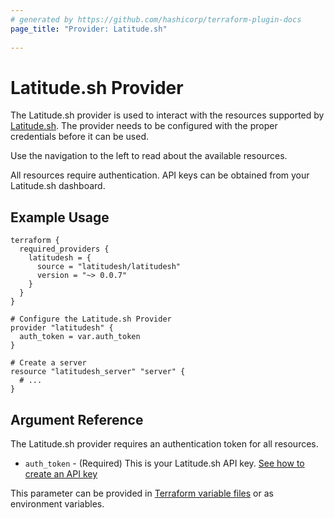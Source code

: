 ```yaml
---
# generated by https://github.com/hashicorp/terraform-plugin-docs
page_title: "Provider: Latitude.sh"
  
---
```


# Latitude.sh Provider

The Latitude.sh provider is used to interact with the resources supported by [Latitude.sh](https://www.latitude.sh). The provider needs to be configured with the proper credentials before it can be used.

Use the navigation to the left to read about the available resources.

All resources require authentication. API keys can be obtained from your Latitude.sh dashboard.

## Example Usage

```hcl
terraform {
  required_providers {
    latitudesh = {
      source = "latitudesh/latitudesh"
      version = "~> 0.0.7"
    }
  }
}

# Configure the Latitude.sh Provider
provider "latitudesh" {
  auth_token = var.auth_token
}

# Create a server
resource "latitudesh_server" "server" {
  # ...
}
```

## Argument Reference

The Latitude.sh provider requires an authentication token for all resources. 

* `auth_token` - (Required) This is your Latitude.sh API key. [See how to create an API key](https://docs.latitude.sh/reference/authentication)

This parameter can be provided in [Terraform variable files](https://www.terraform.io/language/values/variables#variable-definitions-tfvars-files) or as environment variables.